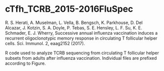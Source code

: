 # cTfh_TCRB_2015-2016FluSpec
R. S. Herati, A. Muselman, L. Vella, B. Bengsch, K. Parkhouse, D. Del Alcazar, J. Kotzin, S. A. Doyle, P. Tebas, S. E. Hensley, L. F. Su, K. E. Schmader, E. J. Wherry, Successive annual influenza vaccination induces a recurrent oligoclonotypic memory response in circulating T
follicular helper cells. Sci. Immunol. 2, eaag2152 (2017).

R code used to analyze TCRB sequencing from circulating T follicular helper subsets from adults after influenza vaccination. Individual files are prefixed according to Figure.
